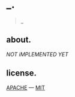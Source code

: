 # _.

> *_*

## about.

*NOT iMPLEMENTED YET*

## license.

[APACHE](../../LICENSE-APACHE) — [MIT](../../LICENSE-MIT)
